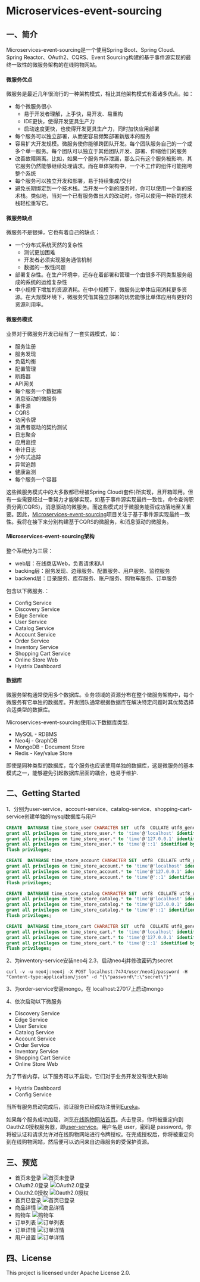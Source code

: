 # Microservices-event-sourcing

## 一、简介

Microservices-event-sourcing是一个使用Spring Boot、Spring Cloud、Spring Reactor、OAuth2、CQRS、Event Sourcing构建的基于事件源实现的最终一致性的微服务架构的在线购物网站。

#### 微服务优点
微服务是最近几年很流行的一种架构模式，相比其他架构模式有着诸多优点。如：
* 每个微服务很小
    * 易于开发者理解，上手快，易开发、易重构
    * IDE更快，使得开发更具生产力
    * 启动速度更快，也使得开发更具生产力，同时加快应用部署
* 每个服务可以独立部署，从而更容易频繁部署新版本的服务
* 容易扩大开发规模。微服务使你能够跨团队开发。每个团队服务自己的一个或多个单一服务。每个团队可以独立于其他团队开发、部署、伸缩他们的服务
* 改善故障隔离。比如，如果一个服务内存泄漏，那么只有这个服务被影响，其它服务仍然能够继续处理请求。而在单体架构中，一个不工作的组件可能拖垮整个系统
* 每个服务可以独立开发和部署，易于持续集成/交付
* 避免长期绑定到一个技术栈。当开发一个新的服务时，你可以使用一个新的技术栈。类似地，当对一个已有服务做出大的改动时，你可以使用一种新的技术栈轻松重写它。

#### 微服务缺点
微服务不是银弹，它也有着自己的缺点：
* 一个分布式系统天然的复杂性
    * 测试更加困难
    * 开发者必须实现服务通信机制
    * 数据的一致性问题
* 部署复杂性。在生产环境中，还存在着部署和管理一个由很多不同类型服务组成的系统的运维复杂性
* 中小规模下增加的资源消耗。在中小规模下，微服务比单体应用消耗更多资源。在大规模环境下，微服务凭借其独立部署的优势能够比单体应用有更好的资源利用率。

#### 微服务模式
业界对于微服务开发已经有了一套实践模式，如：
* 服务注册
* 服务发现
* 负载均衡
* 配置管理
* 断路器
* API网关
* 每个服务一个数据库
* 消息驱动的微服务
* 事件源
* CQRS
* 访问令牌
* 消费者驱动的契约测试
* 日志聚合
* 应用监控
* 审计日志
* 分布式追踪
* 异常追踪
* 健康监测
* 每个服务一个容器

这些微服务模式中的大多数都已经被Spring Cloud(套件)所实现，且开箱即用。但有一些需要经过一番努力才能够实现，如基于事件源实现最终一致性，命令查询职责分离(CQRS)，消息驱动的微服务。而这些模式对于微服务能否成功落地至关重要。因此，[Microservices-event-sourcing](https://github.com/chaokunyang/microservices-event-sourcing)项目关注于基于事件源实现最终一致性。我将在接下来分别构建基于CQRS的微服务，和消息驱动的微服务。

#### Microservices-event-sourcing架构
整个系统分为三层：
* web层：在线商店Web，负责请求和UI
* backing层：服务发现、边缘服务、配置服务、用户服务、监控服务
* backend层：目录服务、库存服务、账户服务、购物车服务、订单服务

包含以下微服务.：
* Config Service
* Discovery Service
* Edge Service
* User Service
* Catalog Service
* Account Service
* Order Service
* Inventory Service
* Shopping Cart Service
* Online Store Web
* Hystrix Dashboard

#### 数据库
微服务架构通常使用多个数据库。业务领域的资源分布在整个微服务架构中，每个微服务有它单独的数据库。开发团队通常根据数据库在解决特定问题时其优势选择合适类型的数据库。

Microservices-event-sourcing使用以下数据库类型.
* MySQL - RDBMS
* Neo4j - GraphDB
* MongoDB - Document Store
* Redis - Key/value Store

即使是同种类型的数据库，每个服务也应该使用单独的数据库，这是微服务的基本模式之一，能够避免引起数据库层面的耦合，也易于维护.

## 二、Getting Started

1、分别为user-service、account-service、catalog-service、shopping-cart-service创建单独的mysql数据库与用户
``` sql
CREATE  DATABASE time_store_user CHARACTER SET  utf8  COLLATE utf8_general_ci;
grant all privileges on time_store_user.* to 'time'@'localhost' identified by '123456';
grant all privileges on time_store_user.* to 'time'@'127.0.0.1' identified by '123456';
grant all privileges on time_store_user.* to 'time'@'::1' identified by '123456';
flush privileges;
```
``` sql
CREATE  DATABASE time_store_account CHARACTER SET  utf8  COLLATE utf8_general_ci;
grant all privileges on time_store_account.* to 'time'@'localhost' identified by '123456';
grant all privileges on time_store_account.* to 'time'@'127.0.0.1' identified by '123456';
grant all privileges on time_store_account.* to 'time'@'::1' identified by '123456';
flush privileges;
```
``` sql
CREATE  DATABASE time_store_catalog CHARACTER SET  utf8  COLLATE utf8_general_ci;
grant all privileges on time_store_catalog.* to 'time'@'localhost' identified by '123456';
grant all privileges on time_store_catalog.* to 'time'@'127.0.0.1' identified by '123456';
grant all privileges on time_store_catalog.* to 'time'@'::1' identified by '123456';
flush privileges;
```
``` sql
CREATE  DATABASE time_store_cart CHARACTER SET  utf8  COLLATE utf8_general_ci;
grant all privileges on time_store_cart.* to 'time'@'localhost' identified by '123456';
grant all privileges on time_store_cart.* to 'time'@'127.0.0.1' identified by '123456';
grant all privileges on time_store_cart.* to 'time'@'::1' identified by '123456';
flush privileges;
```

2、为inventory-service安装neo4j 2.3，启动neo4j并修改密码为secret
``` shell
curl -v -u neo4j:neo4j -X POST localhost:7474/user/neo4j/password -H "Content-type:application/json" -d "{\"password\":\"secret\"}"
```
3、为order-service安装mongo。在 localhost:27017上启动mongo

4、依次启动以下微服务
* Discovery Service
* Edge Service
* User Service
* Catalog Service
* Account Service
* Order Service
* Inventory Service
* Shopping Cart Service
* Online Store Web

为了节省内存，以下服务可以不启动，它们对于业务开发没有很大影响
* Hystrix Dashboard
* Config Service

当所有服务启动完成后，验证服务已经成功注册到[Eureka](http://localhost:8761)。

如果每个服务成功加载，浏览[在线购物网站首页](http://localhost:8787)。点击登录，你将被重定向到Oauth2.0授权服务器，即[user-service](http://localhost:8181/auth/login)。用户名是 user，密码是 password。你将被认证和请求允许对在线购物网站进行令牌授权。在完成授权后，你将被重定向到在线购物网站，然后便可以访问来自边缘服务的受保护资源。

## 三、预览
* 首页未登录
![首页未登录](https://raw.githubusercontent.com/chaokunyang/microservices-event-sourcing/master/docs/images/01-home-not-logged.png)
* OAuth2.0登录
![OAuth2.0登录](https://github.com/chaokunyang/microservices-event-sourcing/raw/master/docs/images/02-oauth2.0-login.png)
* Oauth2.0授权
![Oauth2.0授权](https://github.com/chaokunyang/microservices-event-sourcing/raw/master/docs/images/03-oauth2.0-grant.png)
* 首页已登录
![首页已登录](https://github.com/chaokunyang/microservices-event-sourcing/raw/master/docs/images/04-home-logged.png)
* 商品详情
![商品详情](https://github.com/chaokunyang/microservices-event-sourcing/raw/master/docs/images/05-product-detail.jpg)
* 购物车
![购物车](https://github.com/chaokunyang/microservices-event-sourcing/raw/master/docs/images/06-shopping-cart.png)
* 订单列表
![订单列表](https://github.com/chaokunyang/microservices-event-sourcing/raw/master/docs/images/07-orders.png)
* 订单详情
![订单详情](https://github.com/chaokunyang/microservices-event-sourcing/raw/master/docs/images/08-order.jpg)
* 用户设置
![订单详情](https://github.com/chaokunyang/microservices-event-sourcing/raw/master/docs/images/09-user-settings.jpg)

## 四、License

This project is licensed under Apache License 2.0.